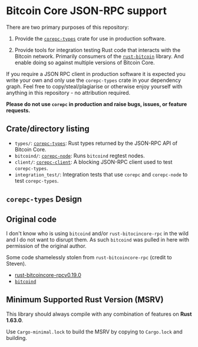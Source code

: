# Bitcoin Core JSON-RPC support

There are two primary purposes of this repository:

1. Provide the [`corepc-types`](https://crates.io/crates/corepc-types) crate for use in production
   software. 
   
2. Provide tools for integration testing Rust code that interacts with the Bitcoin network.
   Primarily consumers of the [`rust-bitcoin`](https://crates.io/crates/bitcoin) library. And enable
   doing so against multiple versions of Bitcoin Core.

If you require a JSON RPC client in production software it is expected you write your own and only
use the `corepc-types` crate in your dependency graph. Feel free to copy/steal/plagiarise or
otherwise enjoy yourself with anything in this repository - no attribution required.

**Please do not use `corepc` in production and raise bugs, issues, or feature requests.**

## Crate/directory listing

- `types/`: [`corepc-types`](https://crates.io/crates/corepc-types): Rust types returned by the JSON-RPC API of Bitcoin Core.
- `bitcoind/`: [`corepc-node`](https://crates.io/crates/corepc-node): Runs `bitcoind` regtest nodes.
- `client/`: [`corepc-client`](https://crates.io/crates/corepc-client): A blocking JSON-RPC client used to test `corepc-types`.
- `integration_test/`: Integration tests that use `corepc` and `corepc-node` to test `corepc-types`.


## `corepc-types` Design

## Original code

I don't know who is using `bitcoind` and/or `rust-bitocincore-rpc` in the wild and I do not want to
disrupt them. As such `bitcoind` was pulled in here with permission of the original author.

Some code shamelessly stolen from `rust-bitcoincore-rpc` (credit to Steven).

- [rust-bitcoincore-rpcv0.19.0](https://github.com/rust-bitcoin/rust-bitcoincore-rpc)
- [`bitcoind`](https://crates.io/crates/bitcoind)

## Minimum Supported Rust Version (MSRV)

This library should always compile with any combination of features on **Rust 1.63.0**.

Use `Cargo-minimal.lock` to build the MSRV by copying to `Cargo.lock` and building.
